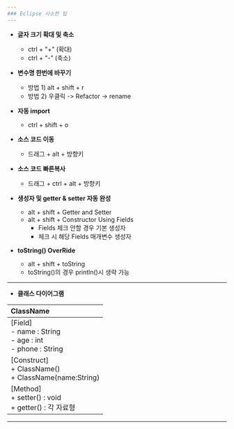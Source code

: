 ```yaml
---
### Eclipse 사소한 팁
---
```



- **글자 크기 확대 및 축소**
	- ctrl + "+" (확대)
	- ctrl + "-" (축소)
  
  
- **변수명 한번에 바꾸기**
	- 방법 1) alt + shift + r
	- 방법 2) 우클릭 -> Refactor -> rename


- **자동 import**
	- ctrl + shift + o


- **소스 코드 이동**
	- 드래그 + alt + 방향키


- **소스 코드 빠른복사**
	- 드래그 + ctrl + alt + 방향키


- **생성자 및 getter & setter 자동 완성**
	- alt + shift + Getter and Setter
	- alt + shift + Constructor Using Fields
		- Fields 체크 안할 경우 기본 생성자
		- 체크 시 해당 Fields 매개변수 생성자
		
- **toString() OverRide**
	- alt + shift + toString
	- toString()의 경우 println()시 생략 가능

	
---

- **클래스 다이어그램**


|ClassName|
|:---|
|[Field]<br>- name : String<br>- age : int<br>- phone : String|
|[Construct]<br>+ ClassName()<br>+ ClassName(name:String)|
|[Method]<br>+ setter() : void<br>+ getter() : 각 자료형|


---

